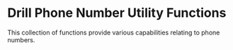 # Drill Phone Number Utility Functions
This collection of functions provide various capabilities relating to phone numbers.

